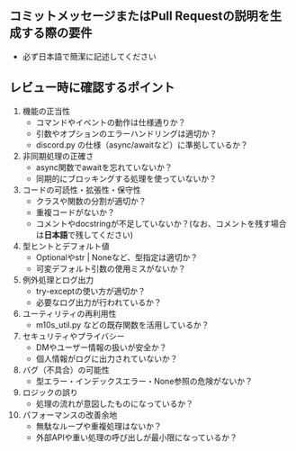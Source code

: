 ## コミットメッセージまたはPull Requestの説明を生成する際の要件
- 必ず日本語で簡潔に記述してください

## レビュー時に確認するポイント
1. 機能の正当性
   - コマンドやイベントの動作は仕様通りか？
   - 引数やオプションのエラーハンドリングは適切か？
   - discord.py の仕様（async/awaitなど）に準拠しているか？
2. 非同期処理の正確さ
   - async関数でawaitを忘れていないか？
   - 同期的にブロッキングする処理を使っていないか？
3. コードの可読性・拡張性・保守性
   - クラスや関数の分割が適切か？
   - 重複コードがないか？
   - コメントやdocstringが不足していないか？(なお、コメントを残す場合は**日本語**で残してください)
4. 型ヒントとデフォルト値
   - Optionalやstr | Noneなど、型指定は適切か？
   - 可変デフォルト引数の使用ミスがないか？
5. 例外処理とログ出力
   - try-exceptの使い方が適切か？
   - 必要なログ出力が行われているか？
6. ユーティリティの再利用性
   - m10s_util.py などの既存関数を活用しているか？
7. セキュリティやプライバシー
   - DMやユーザー情報の扱いが安全か？
   - 個人情報がログに出力されていないか？
8. バグ（不具合）の可能性
   - 型エラー・インデックスエラー・None参照の危険がないか？
9. ロジックの誤り
   - 処理の流れが意図したものになっているか？
10. パフォーマンスの改善余地
    - 無駄なループや重複処理はないか？
    - 外部APIや重い処理の呼び出しが最小限になっているか？